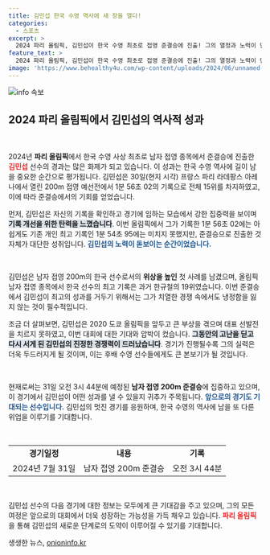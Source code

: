 ```yaml
---
title: 김민섭 한국 수영 역사에 새 장을 열다!
categories:
  - 스포츠
excerpt: >
  2024 파리 올림픽, 김민섭이 한국 수영 최초로 접영 준결승에 진출! 그의 열정과 노력이 만들어낸 역사적인 순간을 놓치지 마세요. 준결승은 31일 오전 3시 44분!
feature_text: >
  2024 파리 올림픽, 김민섭이 한국 수영 최초로 접영 준결승에 진출! 그의 열정과 노력이 만들어낸 역사적인 순간을 놓치지 마세요. 준결승은 31일 오전 3시 44분!
image: 'https://www.behealthy4u.com/wp-content/uploads/2024/06/unnamed-file.png'
---
```


<p><img src="https://www.behealthy4u.com/wp-content/uploads/2024/06/unnamed-file.png" alt="info 속보" /></p>

<h2 data-ke-size="size26">2024 파리 올림픽에서 김민섭의 역사적 성과</h2>

<p data-ke-size="size16">&nbsp;</p>

<p>2024년 <b>파리 올림픽</b>에서 한국 수영 사상 최초로 남자 접영 종목에서 준결승에 진출한 <b><span style="color: #ee2323;">김민섭</span></b> 선수의 경과는 많은 화제가 되고 있습니다. 이 성과는 한국 수영 역사에 길이 남을 중요한 순간으로 평가됩니다. 김민섭은 30일(현지 시각) 프랑스 파리 라데팡스 아레나에서 열린 200m 접영 예선전에서 1분 56초 02의 기록으로 전체 15위를 차지하였고, 이에 따라 준결승에서의 기회를 얻었습니다. </p>

<p>먼저, 김민섭은 자신의 기록을 확인하고 경기에 임하는 모습에서 강한 집중력을 보이며 <b><span style="background-color: #21538527;">기록 개선을 위한 탄력을 느꼈습니다</span></b>. 이번 올림픽에서 그가 기록한 1분 56초 02에는 아쉽게도 기존 개인 최고 기록인 1분 54초 95에는 미치지 못했지만, 준결승으로 진출한 것 자체가 대단한 성취입니다. <b><span style="color: #1a5490;">김민섭의 노력이 돋보이는 순간이었습니다.</span></b></p>

<p data-ke-size="size16">&nbsp;</p>

<p>김민섭은 남자 접영 200m의 한국 선수로서의 <b>위상을 높인</b> 첫 사례를 남겼으며, 올림픽 남자 접영 종목에서 한국 선수의 최고 기록은 과거 한규철의 19위였습니다. 이번 준결승에서 김민섭이 최고의 성과를 거두기 위해서는 그가 치열한 경쟁 속에서도 냉정함을 잃지 않는 것이 필수적입니다. </p>

<p>조금 더 살펴보면, 김민섭은 2020 도쿄 올림픽을 앞두고 큰 부상을 겪으며 대표 선발전을 치르지 못하였고, 이번 대회에 대한 기대와 압박이 컸습니다. <b><span style="background-color: #21538527;">그동안의 고난을 딛고 다시 서게 된 김민섭의 진정한 경쟁력이 드러났습니다</span></b>. 경기가 진행될수록 그의 실력은 더욱 두드러지게 될 것이며, 이는 후배 수영 선수들에게도 큰 본보기가 될 것입니다.</p>

<p data-ke-size="size16">&nbsp;</p>

<p>현재로써는 31일 오전 3시 44분에 예정된 <b>남자 접영 200m 준결승</b>에 집중하고 있으며, 이 경기에서 김민섭이 어떤 성과를 낼 수 있을지 귀추가 주목됩니다. <b><span style="color: #1a5490;">앞으로의 경기도 기대되는 선수입니다.</span></b> 김민섭의 멋진 경기를 응원하며, 한국 수영의 역사에 남을 또 다른 위업을 이루기를 기대합니다.</p>

<p data-ke-size="size16">&nbsp;</p>

<table style="width: 100%; border-collapse: collapse;">
<tr>
<td style="text-align: center; height: 17px;"><b>경기일정</b></td>
<td style="text-align: center; height: 17px;"><b>내용</b></td>
<td style="text-align: center; height: 17px;"><b>기록</b></td>
</tr>
<tr>
<td style="text-align: center; height: 17px;">2024년 7월 31일</td>
<td style="text-align: center; height: 17px;">남자 접영 200m 준결승</td>
<td style="text-align: center; height: 17px;">오전 3시 44분</td>
</tr>
</table>

<p data-ke-size="size16">&nbsp;</p>

<p>김민섭 선수의 다음 경기에 대한 정보는 모두에게 큰 기대감을 주고 있으며, 그의 모든 여정은 앞으로의 대회에서 더욱 성장하는 가능성을 가득 채우고 있습니다. <b><span style="color: #ee2323;">파리 올림픽</span></b>을 통해 김민섭의 새로운 단계로의 도약이 이루어질 수 있기를 기대합니다.</p>
생생한 뉴스, <a href="https://onioninfo.kr" rel="dofollow">onioninfo.kr</a>


